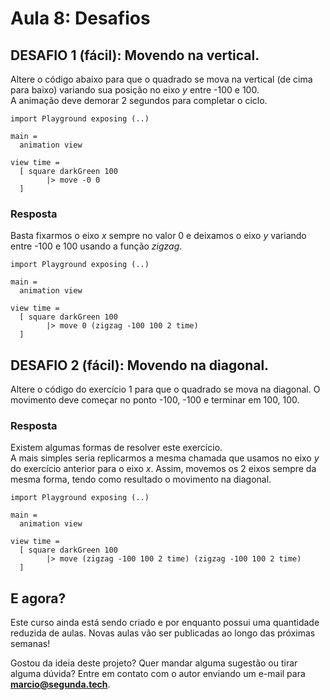 # Aula 8: Desafios

## DESAFIO 1 (fácil): Movendo na vertical.

Altere o código abaixo para que o quadrado se
mova na vertical (de cima para baixo) variando
sua posição no eixo *y* entre -100 e 100.  
A animação deve demorar 2 segundos para completar
o ciclo.

```
import Playground exposing (..)

main =
  animation view

view time =
  [ square darkGreen 100 
        |> move -0 0
  ]
```

### Resposta

Basta fixarmos o eixo *x* sempre no valor 0 e deixamos
o eixo *y* variando entre -100 e 100 usando a função *zigzag*.

```
import Playground exposing (..)

main =
  animation view

view time =
  [ square darkGreen 100 
        |> move 0 (zigzag -100 100 2 time)
  ]
```

## DESAFIO 2 (fácil): Movendo na diagonal.

Altere o código do exercício 1 para que o quadrado
se mova na diagonal. O movimento deve começar no
ponto -100, -100 e terminar em 100, 100.

### Resposta

Existem algumas formas de resolver este exercício.  
A mais simples seria replicarmos a mesma chamada
que usamos no eixo *y* do exercício anterior
para o eixo *x*. Assim, movemos os 2 eixos
sempre da mesma forma, tendo como resultado o
movimento na diagonal.

```
import Playground exposing (..)

main =
  animation view

view time =
  [ square darkGreen 100 
        |> move (zigzag -100 100 2 time) (zigzag -100 100 2 time)
  ]
```

## E agora?

Este curso ainda está sendo criado e por enquanto possui uma quantidade
reduzida de aulas. Novas aulas vão ser publicadas ao longo das
próximas semanas!

Gostou da ideia deste projeto? Quer mandar alguma sugestão ou tirar
alguma dúvida? Entre em contato com o autor enviando um e-mail para
**marcio@segunda.tech**.
